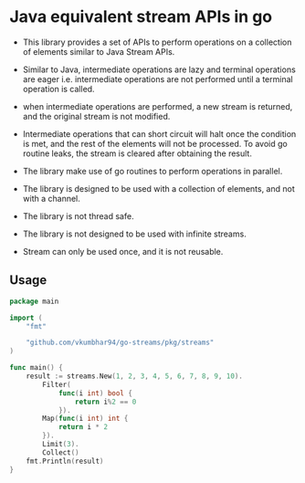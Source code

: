 # Java equivalent stream APIs in go

- This library provides a set of APIs to perform operations on a collection of elements similar to Java Stream APIs.

- Similar to Java, intermediate operations are lazy and terminal operations are eager i.e. intermediate operations are not performed until a terminal operation is called.

- when intermediate operations are performed, a new stream is returned, and the original stream is not modified.

- Intermediate operations that can short circuit will halt once the condition is met, and the rest of the elements will not be processed. To avoid go routine leaks, the stream is cleared after obtaining the result.

- The library make use of go routines to perform operations in parallel.
- The library is designed to be used with a collection of elements, and not with a channel.
- The library is not thread safe.
- The library is not designed to be used with infinite streams.
- Stream can only be used once, and it is not reusable.


## Usage

```go
package main

import (
	"fmt"

	"github.com/vkumbhar94/go-streams/pkg/streams"
)

func main() {
	result := streams.New(1, 2, 3, 4, 5, 6, 7, 8, 9, 10).
		Filter(
			func(i int) bool {
				return i%2 == 0
			}).
		Map(func(i int) int {
			return i * 2
		}).
		Limit(3).
		Collect()
	fmt.Println(result)
}

```